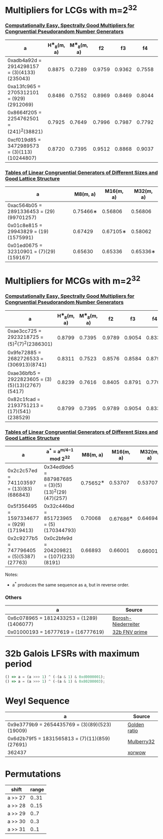# Multipliers for LCGs with m=2<sup>32</sup>

### [Computationally Easy, Spectrally Good Multipliers for Congruential Pseudorandom Number Generators](https://labs.oracle.com/pls/apex/f?p=LABS:0:0:APPLICATION_PROCESS=GETDOC_INLINE:::DOC_ID:1360)

| a | H<sup>∗</sup><sub>8</sub>(m, a) | M<sup>∗</sup><sub>8</sub>(m, a) | f2 | f3 | f4 | f5 | f6 | λ |
|-|-|-|-|-|-|-|-|-|
| 0xadb4a92d = 2914298157 = (3)(4133)(235043)        | 0.8875 | 0.7289 | 0.9759 | 0.9362 | 0.7558 | 0.8776 | 0.7513 | 4.4 × 10<sup>4</sup> |
| 0xa13fc965 = 2705312101 = (929)(2912069)           | 0.8486 | 0.7552 | 0.8969 | 0.8469 | 0.8044 | 0.8452 | 0.7939 | 4.1 × 10<sup>4</sup> |
| 0x8664f205 = 2254762501 = (241)<sup>2</sup>(38821) | 0.7925 | 0.7649 | 0.7996 | 0.7987 | 0.7792 | 0.7945 | 0.7649 | 3.4 × 10<sup>4</sup> |
| 0xcf019d85 = 3472989573 = (3)(113)(10244807)       | 0.8720 | 0.7395 | 0.9512 | 0.8868 | 0.9037 | 0.7427 | 0.7474 | 5.3 × 10<sup>4</sup> |

### [Tables of Linear Congruential Generators of Different Sizes and Good Lattice Structure](https://www.ams.org/journals/mcom/1999-68-225/S0025-5718-99-00996-5/S0025-5718-99-00996-5.pdf)

| a | M8(m, a) | M16(m, a) | M32(m, a) |
|-|-|-|-|
| 0xac564b05 = 2891336453 = (29)(99701257)  | 0.75466∗ | 0.56806  | 0.56806  |
| 0x01c8e815 = 29943829   = (19)(1575991)   | 0.67429  | 0.67105∗ | 0.58062  |
| 0x01ed0675 = 32310901   = (7)(29)(159167) | 0.65630  | 0.65336  | 0.65336∗ |

# Multipliers for MCGs with m=2<sup>32</sup>

### [Computationally Easy, Spectrally Good Multipliers for Congruential Pseudorandom Number Generators](https://labs.oracle.com/pls/apex/f?p=LABS:0:0:APPLICATION_PROCESS=GETDOC_INLINE:::DOC_ID:1360)

| a | H<sup>∗</sup><sub>8</sub>(m, a) | M<sup>∗</sup><sub>8</sub>(m, a) | f2 | f3 | f4 | f5 | f6 | λ |
|-|-|-|-|-|-|-|-|-|
| 0xae3cc725 = 2923218725 = (5)<sup>2</sup>(7)<sup>2</sup>(2386301) | 0.8799 | 0.7395 | 0.9789 | 0.9054 | 0.8330 | 0.7532 | 0.7741 | 8.9 × 10<sup>4</sup> |
| 0x9fe72885 = 2682726533 = (306913)(8741)                          | 0.8311 | 0.7523 | 0.8576 | 0.8584 | 0.8799 | 0.7589 | 0.7565 | 8.2 × 10<sup>4</sup> |
| 0xae36bfb5 = 2922823605 = (3)(5)(13)(2767)(5417)                  | 0.8239 | 0.7616 | 0.8405 | 0.8791 | 0.7703 | 0.7887 | 0.8276 | 8.9 × 10<sup>4</sup> |
| 0x82c1fcad = 2193751213 = (17)(541)(238529)                       | 0.8799 | 0.7395 | 0.9789 | 0.9054 | 0.8330 | 0.7532 | 0.7741 | 6.7 × 10<sup>4</sup> |

### [Tables of Linear Congruential Generators of Different Sizes and Good Lattice Structure](https://www.ams.org/journals/mcom/1999-68-225/S0025-5718-99-00996-5/S0025-5718-99-00996-5.pdf)

| a | a<sup>*</sup> = a<sup>m/4−1</sup> mod 2<sup>32</sup> | M8(m, a) | M16(m, a) | M32(m, a) |
|------------|-----------|---------------------|---------------------|---------------------|
| 0x2c2c57ed =  741103597 = (13)(83)(686843) | 0x34ed9de5 = 887987685 = (3)(5)(13)<sup>2</sup>(29)(47)(257)  | 0.75652<sup>∗</sup> | 0.53707             | 0.53707             |
| 0x5f356495 = 1597334677 = (929)(1719413)   | 0x32c446bd = 851723965 = (5)(170344793)                       | 0.70068             | 0.67686<sup>∗</sup> | 0.64694             |
| 0x2c9277b5 =  747796405 = (5)(5387)(27763) | 0x0c2bfe9d = 204209821 = (107)(233)(8191)                     | 0.66893             | 0.66001             | 0.66001<sup>∗</sup> |

Notes:
* a<sup>*</sup> produces the same sequence as a, but in reverse order.

### Others

| a | Source |
|---|--------|
| 0x6c078965 = 1812433253 = (1289)(1406077) | [Borosh-Niederreiter](https://www.gnu.org/software/gsl/doc/html/rng.html#c.gsl_rng_borosh13) |
| 0x01000193 = 16777619 = (16777619)| [32b FNV prime](https://en.wikipedia.org/wiki/Fowler%E2%80%93Noll%E2%80%93Vo_hash_function#FNV_hash_parameters) |

# 32b Galois LFSRs with maximum period
```ts
() => a = (a >>> 1) ^ (-(a & 1) & 0xd0000001);
() => a = (a >>> 1) ^ (-(a & 1) & 0x80200003);
```

# Weyl Sequence
| a | Source |
|---|--------|
| 0x9e3779b9 = 2654435769 = (3)(89)(523)(19009) | [Golden ratio](https://softwareengineering.stackexchange.com/questions/402542/where-do-magic-hashing-constants-like-0x9e3779b9-and-0x9e3779b1-come-from) |
| 0x6d2b79f5 = 1831565813 = (7)(11)(859)(27691) | [Mulberry32](https://gist.github.com/tommyettinger/46a874533244883189143505d203312c) |
| 362437 | [xorwow](https://en.wikipedia.org/wiki/Xorshift#xorwow) |

# Permutations
|  shift  | range |
|---------|-------|
| a >> 27 | 0..31 |
| a >> 28 | 0..15 |
| a >> 29 |  0..7 |
| a >> 30 |  0..3 |
| a >> 31 |  0..1 |

